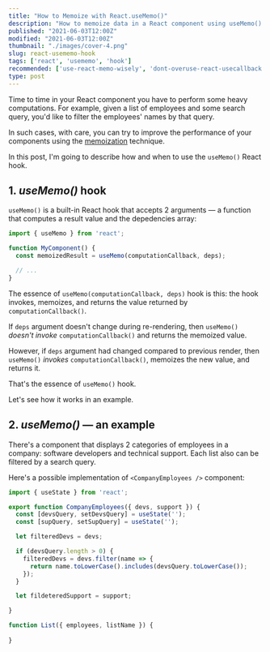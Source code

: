 ```yaml
---
title: "How to Memoize with React.useMemo()"
description: "How to memoize data in a React component using useMemo() hook."  
published: "2021-06-03T12:00Z"
modified: "2021-06-03T12:00Z"
thumbnail: "./images/cover-4.png"
slug: react-usememo-hook
tags: ['react', 'usememo', 'hook']
recommended: ['use-react-memo-wisely', 'dont-overuse-react-usecallback']
type: post
---
```


Time to time in your React component you have to perform some heavy computations. For example, given a list of employees and some search query, you'd like to 
filter the employees' names by that query.  

In such cases, with care, you can try to improve the performance of your components using the [memoization](https://en.wikipedia.org/wiki/Memoization) technique.  

In this post, I'm going to describe how and when to use the `useMemo()` React hook.  

## 1. *useMemo()* hook

`useMemo()` is a built-in React hook that accepts 2 arguments &mdash; a function that computes a result value and the depedencies array:  

```javascript
import { useMemo } from 'react';

function MyComponent() {
  const memoizedResult = useMemo(computationCallback, deps);

  // ...
}
```

The essence of `useMemo(computationCallback, deps)` hook is this: the hook invokes, memoizes, and returns the value returned by `computationCallback()`.  

If `deps` argument doesn't change during re-rendering, then `useMemo()` *doesn't invoke* `computationCallback()` and returns the memoized value. 

However, if `deps` argument had changed compared to previous render, then `useMemo()` *invokes* `computationCallback()`, memoizes the new value, and returns it.  

That's the essence of `useMemo()` hook.  

Let's see how it works in an example.  

## 2. *useMemo()* &mdash; an example

There's a component that displays 2 categories of employees in a company: software developers and technical support. Each list also can be filtered by a search query.  

Here's a possible implementation of `<CompanyEmployees />` component:

```jsx
import { useState } from 'react';

export function CompanyEmployees({ devs, support }) {
  const [devsQuery, setDevsQuery] = useState('');
  const [supQuery, setSupQuery] = useState('');

  let filteredDevs = devs;

  if (devsQuery.length > 0) {
    filteredDevs = devs.filter(name => {
      return name.toLowerCase().includes(devsQuery.toLowerCase());
    });
  }

  let fildeteredSupport = support;

}

function List({ employees, listName }) {
  
}
```